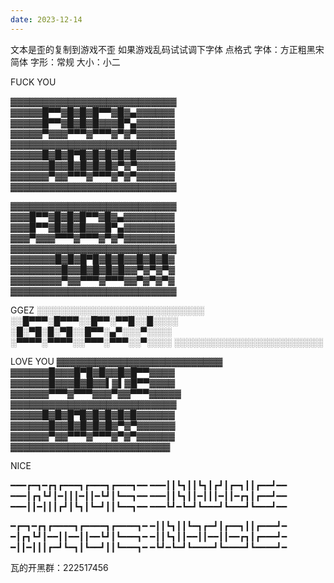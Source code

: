 ```yaml
---
date: 2023-12-14
---
```


文本是歪的复制到游戏不歪
如果游戏乱码试试调下字体
点格式  字体：方正粗黑宋简体  字形：常规   大小：小二

FUCK YOU 

▓▓▓▓▓▓▓▓▓▓▓▓▓▓▓▓▓▓▓▓▓▓▓▓▓▓
▓▓▓▓▓█▀▀▓█▓█▓█▀▀▓█▓▄▓▓▓▓▓▓
▓▓▓▓▓█▀▀▓█▓█▓█▓▓▓█▀▄▓▓▓▓▓▓
▓▓▓▓▓▀▓▓▓▀▀▀▓▀▀▀▓▀▓▀▓▓▓▓▓▓
▓▓▓▓▓▓▓▓▓▓▓▓▓▓▓▓▓▓▓▓▓▓▓▓▓▓
▓▓▓▓▓█▓█▓█▀█▓█▓█▓█▓█▓▓▓▓▓▓
▓▓▓▓▓▓█▓▓█▓█▓█▓█▓▀▓▀▓▓▓▓▓▓
▓▓▓▓▓▓▀▓▓▀▀▀▓▀▀▀▓▀▓▀▓▓▓▓▓▓
▓▓▓▓▓▓▓▓▓▓▓▓▓▓▓▓▓▓▓▓▓▓▓▓▓▓


▓▓▓▓▓▓▓▓▓▓▓▓▓▓▓▓▓▓▓▓▓▓▓▓▓▓
▓▓▓█▀▀▓█▓█▓█▀▀▓█▓▄▓▓▓▓▓▓▓▓
▓▓▓█▀▀▓█▓█▓█▓▓▓█▀▄▓▓▓▓▓▓▓▓
▓▓▓▀▓▓▓▀▀▀▓▀▀▀▓▀▓▀▓▓▓▓▓▓▓▓
▓▓▓▓▓▓▓▓▓▓▓▓▓▓▓▓▓▓▓▓▓▓▓▓▓▓
▓▓▓▓▓▓▓█▓█▓█▀█▓█▓█▓▓█▓█▓█▓
▓▓▓▓▓▓▓▓█▓▓█▓█▓█▓█▓▓▀▓▀▓▀▓
▓▓▓▓▓▓▓▓▀▓▓▀▀▀▓▀▀▀▓▓▀▓▀▓▀▓
▓▓▓▓▓▓▓▓▓▓▓▓▓▓▓▓▓▓▓▓▓▓▓▓▓▓

GGEZ
░░░░░░░░░░░░░░░░░░░░░░░░░░░
░░█▀▀▀░█▀▀▀░░█▀▀░▀▀█░░█░░░░
░█░▀█░█░▀█░░█▀▀░▄▀░░░▀░░░░
░▀▀▀▀░▀▀▀▀░░▀▀▀░▀▀▀░░▀░░░░
░░░░░░░░░░░░░░░░░░░░░░░░



LOVE YOU
▓▓▓▓▓▓▓▓▓▓▓▓▓▓▓▓▓▓▓▓▓▓▓▓▓▓
▓▓▓▓▓▓█▓▓▓█▀█▓█▓▓█▓█▀▀▓▓▓▓
▓▓▓▓▓▓█▓▓▓█▓█▓▓▌▓▌▓█▀▀▓▓▓▓
▓▓▓▓▓▓▀▀▀▓▀▀▀▓▓▓▀▓▓▀▀▀▓▓▓▓▓
▓▓▓▓▓▓▓▓▓▓▓▓▓▓▓▓▓▓▓▓▓▓▓▓▓▓
▓▓▓▓▓█▓█▓█▀█▓█▓█▓█▓█▓▓▓▓▓▓
▓▓▓▓▓▓█▓▓█▓█▓█▓█▓▀▓▀▓▓▓▓▓▓
▓▓▓▓▓▓▀▓▓▀▀▀▓▀▀▀▓▀▓▀▓▓▓▓▓▓
▓▓▓▓▓▓▓▓▓▓▓▓▓▓▓▓▓▓▓▓▓▓▓▓▓


NICE

━━━┏━┓━┏┓┏━━━┓┏━━━┓┏━━━┓━━
━━━┃┃┗┓┃┃┗┓┃┏┛┃┏━┓┃┃┏━━┛━━
━━━┃┏┓┗┛┃━┃┃┃━┃┃━┗┛┃┗━━┓━━
━━━┃┃┗┓┃┃━┃┃┃━┃┃━┏┓┃┏━━┛━━
━━━┃┃━┃┃┃┏┛┃┗┓┃┗━┛┃┃┗━━┓━━
━━━┗┛━┗━┛┗━━━┛┗━━━┛┗━━━┛━━

━┏━┓━┏┓┏━━━━┓┏━━━━┓┏━━━━┓━
━┃┃┗┓┃┃┗━┓┏━┛┃┏━━┓┃┃┏━━━┛━
━┃┏┓┗┛┃━━┃┃━━┃┃━━┗┛┃┗━━━┓━
━┃┃┗┓┃┃━━┃┃━━┃┃━━┏┓┃┏━━━┛━
━┃┃━┃┃┃┏━┛┗━┓┃┗━━┛┃┃┗━━━┓━
━┗┛━┗━┛┗━━━━┛┗━━━━┛┗━━━━┛━

瓦的开黑群：222517456